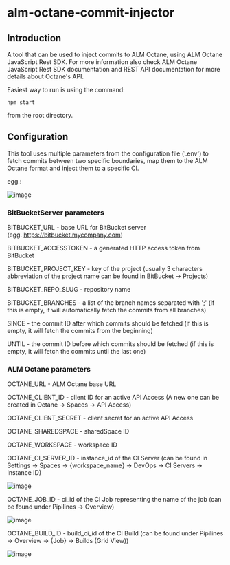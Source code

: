 # alm-octane-commit-injector

## Introduction

A tool that can be used to inject commits to ALM Octane, using ALM Octane JavaScript Rest SDK. For more information also check ALM Octane JavaScript Rest SDK documentation and  REST API documentation for more details about Octane's API.

Easiest way to run is using the command:

`npm start`

from the root directory.

## Configuration

This tool uses multiple parameters from the configuration file ('.env') to fetch commits between two specific boundaries, map them to the ALM Octane format and inject them to a specific CI.

egg.:

![image](https://media.github.houston.softwaregrp.net/user/15955/files/9da6a39f-fe2d-4c7b-b7e3-d81213f93352)


### BitBucketServer parameters

BITBUCKET_URL - base URL for BitBucket server (egg. https://bitbucket.mycompany.com)

BITBUCKET_ACCESSTOKEN - a generated HTTP access token from BitBucket

BITBUCKET_PROJECT_KEY - key of the project (usually 3 characters abbreviation of the project name can be found in BitBucket → Projects)

BITBUCKET_REPO_SLUG - repository name

BITBUCKET_BRANCHES - a list of the branch names separated with ';' (if this is empty, it will automatically fetch the commits from all branches)

SINCE - the commit ID after which commits should be fetched (if this is empty, it will fetch the commits from the beginning)

UNTIL - the commit ID before which commits should be fetched (if this is empty, it will fetch the commits until the last one)

### ALM Octane parameters
OCTANE_URL - ALM Octane base URL

OCTANE_CLIENT_ID - client ID for an active API Access (A new one can be created in Octane → Spaces → API Access)

OCTANE_CLIENT_SECRET - client secret for an active API Access

OCTANE_SHAREDSPACE - sharedSpace ID

OCTANE_WORKSPACE - workspace ID

OCTANE_CI_SERVER_ID - instance_id of the CI Server (can be found in Settings -> Spaces -> {workspace_name} -> DevOps -> CI Servers -> Instance ID)

![image](https://media.github.houston.softwaregrp.net/user/15955/files/aef8037d-b96a-4932-ad20-b725440b9e41)


OCTANE_JOB_ID - ci_id of the CI Job representing the name of the job (can be found under Pipilines -> Overview)

![image](https://media.github.houston.softwaregrp.net/user/15955/files/9ee13df0-4915-4c01-9126-d031632228ec)


OCTANE_BUILD_ID - build_ci_id of the CI Build (can be found under Pipilines -> Overview -> {Job} -> Builds (Grid View))

![image](https://media.github.houston.softwaregrp.net/user/15955/files/c5665401-c6b7-4fec-b88e-436bb607d391)





